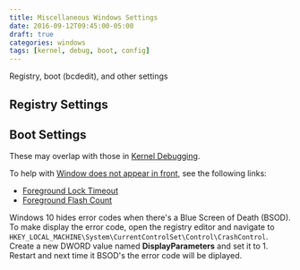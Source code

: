 ```yaml
---
title: Miscellaneous Windows Settings
date: 2016-09-12T09:45:00-05:00
draft: true
categories: windows
tags: [kernel, debug, boot, config]
---
```


Registry, boot (bcdedit), and other settings
<!--more-->

## Registry Settings

## Boot Settings

These may overlap with those in [Kernel Debugging](2016-07-29-kernel-debugging).

To help with [Window does not appear in front](http://answers.microsoft.com/en-us/windows/forum/windows_7-performance/windows-7-explorer-window-does-not-appear-in-front/1199682e-2415-4a7a-bf21-f57a972122ee), see the following links:

- [Foreground Lock Timeout](https://technet.microsoft.com/en-us/library/cc957208.aspx)
- [Foreground Flash Count](https://technet.microsoft.com/en-us/library/cc957205.aspx?f=255&MSPPError=-2147217396)

Windows 10 hides error codes when there's a Blue Screen of Death (BSOD). To make display the error code, open the registry editor and navigate to ``HKEY_LOCAL_MACHINE\System\CurrentControlSet\Control\CrashControl``. Create a new DWORD value named **DisplayParameters** and set it to 1. Restart and next time it BSOD's the error code will be diplayed.
